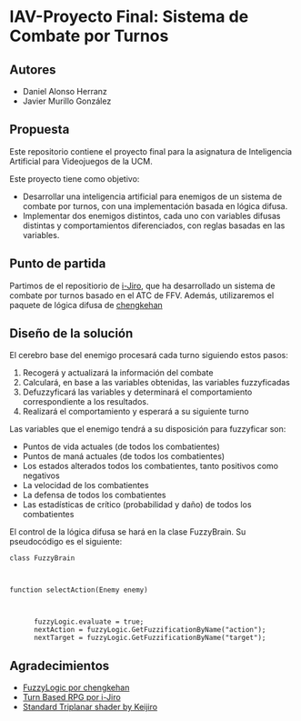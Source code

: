 # IAV-Proyecto Final: Sistema de Combate por Turnos

## Autores

* Daniel Alonso Herranz
* Javier Murillo González

## Propuesta

Este repositorio contiene el proyecto final para la asignatura de Inteligencia Artificial para Videojuegos de la UCM.

Este proyecto tiene como objetivo:

* Desarrollar una inteligencia artificial para enemigos de un sistema de combate por turnos, con una implementación basada en lógica difusa.
* Implementar dos enemigos distintos, cada uno con variables difusas distintas y comportamientos diferenciados, con reglas basadas en las variables.

## Punto de partida

Partimos de el repositiorio de [i-Jiro](https://github.com/i-Jiro), que ha desarrollado un sistema de combate por turnos basado en el ATC de FFV. Además, utilizaremos el paquete de lógica difusa de [chengkehan](https://github.com/chengkehan)

## Diseño de la solución

El cerebro base del enemigo procesará cada turno siguiendo estos pasos:

1. Recogerá y actualizará la información del combate
2. Calculará, en base a las variables obtenidas, las variables fuzzyficadas
3. Defuzzyficará las variables y determinará el comportamiento correspondiente a los resultados.
4. Realizará el comportamiento y esperará a su siguiente turno

Las variables que el enemigo tendrá a su disposición para fuzzyficar son:
* Puntos de vida actuales (de todos los combatientes)
* Puntos de maná actuales (de todos los combatientes)
* Los estados alterados todos los combatientes, tanto positivos como negativos
* La velocidad de los combatientes
* La defensa de todos los combatientes
* Las estadísticas de crítico (probabilidad y daño) de todos los combatientes

El control de la lógica difusa se hará en la clase FuzzyBrain. Su pseudocódigo es el siguiente:

```
class FuzzyBrain



function selectAction(Enemy enemy)



      fuzzyLogic.evaluate = true;
      nextAction = fuzzyLogic.GetFuzzificationByName("action");
      nextTarget = fuzzyLogic.GetFuzzificationByName("target");

```

 ## Agradecimientos

- [FuzzyLogic por chengkehan](https://github.com/chengkehan/FuzzyLogic)
- [Turn Based RPG por i-Jiro](https://github.com/i-Jiro/Unity3D-Turn_Based_RPG)
- [Standard Triplanar shader by Keijiro](https://github.com/keijiro/StandardTriplanar)
